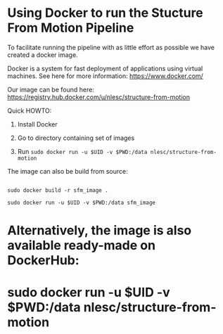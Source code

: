 Using Docker to run the Stucture From Motion Pipeline
=====================================================

To facilitate running the pipeline with as little effort as possible we have created a docker image.

Docker is a system for fast deployment of applications using virtual machines. See here for more information: https://www.docker.com/

Our image can be found here: https://registry.hub.docker.com/u/nlesc/structure-from-motion

Quick HOWTO:

1) Install Docker

2) Go to directory containing set of images

3) Run ````sudo docker run -u $UID -v $PWD:/data nlesc/structure-from-motion````

The image can also be build from source:

````

sudo docker build -r sfm_image .

sudo docker run -u $UID -v $PWD:/data sfm_image
````

#
# Alternatively, the image is also available ready-made on DockerHub:
#
# sudo docker run -u $UID -v $PWD:/data nlesc/structure-from-motion

